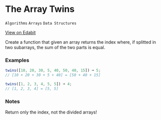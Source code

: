 # The Array Twins

`Algorithms` `Arrays` `Data Structures`

[View on Edabit](https://edabit.com/challenge/W9TyA4At3HNYn4B5u)

Create a function that given an array returns the index where, if splitted in two subarrays, the sum of the two parts is equal.

### Examples

```js
twins([10, 20, 30, 5, 40, 50, 40, 15]) ➞ 5;
// [10 + 20 + 30 + 5 + 40] = [50 + 40 + 15]

twins([1, 2, 3, 4, 5, 5]) ➞ 4;
// [1, 2, 3, 4] = [5, 5]
```

### Notes

Return only the index, not the divided arrays!
